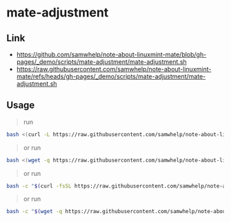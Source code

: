 

# mate-adjustment




## Link

* https://github.com/samwhelp/note-about-linuxmint-mate/blob/gh-pages/_demo/scripts/mate-adjustment/mate-adjustment.sh
* https://raw.githubusercontent.com/samwhelp/note-about-linuxmint-mate/refs/heads/gh-pages/_demo/scripts/mate-adjustment/mate-adjustment.sh




## Usage

> run

``` sh
bash <(curl -L https://raw.githubusercontent.com/samwhelp/note-about-linuxmint-mate/refs/heads/gh-pages/_demo/scripts/mate-adjustment/mate-adjustment.sh)
```


> or run

``` sh
bash <(wget -q https://raw.githubusercontent.com/samwhelp/note-about-linuxmint-mate/refs/heads/gh-pages/_demo/scripts/mate-adjustment/mate-adjustment.sh -O - )
```


> or run

``` sh
bash -c "$(curl -fsSL https://raw.githubusercontent.com/samwhelp/note-about-linuxmint-mate/refs/heads/gh-pages/_demo/scripts/mate-adjustment/mate-adjustment.sh || wget -q https://raw.githubusercontent.com/samwhelp/note-about-linuxmint-mate/refs/heads/gh-pages/_demo/scripts/mate-adjustment/mate-adjustment.sh -O - )"
```


> or run

``` sh
bash -c "$(wget -q https://raw.githubusercontent.com/samwhelp/note-about-linuxmint-mate/refs/heads/gh-pages/_demo/scripts/mate-adjustment/mate-adjustment.sh -O - || curl -fsSL https://raw.githubusercontent.com/samwhelp/note-about-linuxmint-mate/refs/heads/gh-pages/_demo/scripts/mate-adjustment/mate-adjustment.sh)"
```
